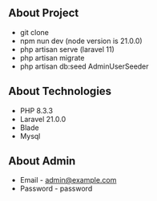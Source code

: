 
## About Project 


- git clone
- npm nun dev (node version is 21.0.0)
- php artisan serve (laravel 11)
- php artisan migrate
- php artisan db:seed AdminUserSeeder

## About Technologies

- PHP 8.3.3
- Laravel 21.0.0
- Blade
- Mysql


## About Admin
- Email -  admin@example.com
- Password - password

